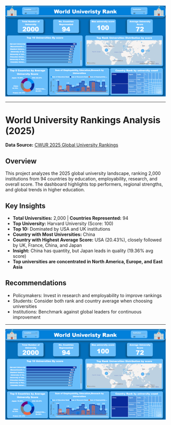 <p align="center">
  <img src="Dash 1.png" alt="Web App Sample" width="600"/>
</p>

---

# World University Rankings Analysis (2025)

**Data Source:** [CWUR 2025 Global University Rankings](https://cwur.org/2025.php)

## Overview
This project analyzes the 2025 global university landscape, ranking 2,000 institutions from 94 countries by education, employability, research, and overall score. The dashboard highlights top performers, regional strengths, and global trends in higher education.

## Key Insights
- **Total Universities:** 2,000 | **Countries Represented:** 94
- **Top University:** Harvard University (Score: 100)
- **Top 10:** Dominated by USA and UK institutions
- **Country with Most Universities:** China
- **Country with Highest Average Score:** USA (20.43%), closely followed by UK, France, China, and Japan
- **Insight:** China has quantity, but Japan leads in quality (19.36% avg score)
- **Top universities are concentrated in North America, Europe, and East Asia**

## Recommendations
- Policymakers: Invest in research and employability to improve rankings
- Students: Consider both rank and country average when choosing universities
- Institutions: Benchmark against global leaders for continuous improvement

---

<p align="center">
  <img src="Dash 1.png" alt="Web App Sample" width="600"/>
</p>

